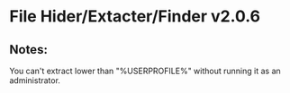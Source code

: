 # File Hider/Extacter/Finder v2.0.6

## Notes:
You can't extract lower than "%USERPROFILE%" without running it as an administrator.
